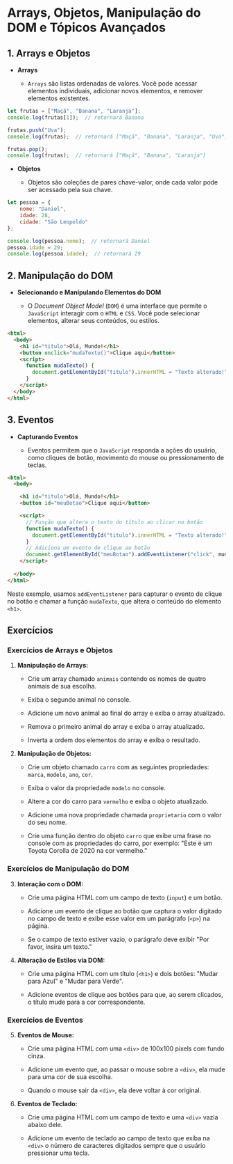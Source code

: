# Arrays, Objetos, Manipulação do DOM e Tópicos Avançados

## 1. Arrays e Objetos

- **Arrays**

  - `Arrays` são listas ordenadas de valores. Você pode acessar elementos individuais, adicionar novos elementos, e remover elementos existentes.

```javascript
let frutas = ["Maçã", "Banana", "Laranja"];
console.log(frutas[1]);  // retornará Banana

frutas.push("Uva");
console.log(frutas);  // retornará ["Maçã", "Banana", "Laranja", "Uva"]

frutas.pop();
console.log(frutas);  // retornará ["Maçã", "Banana", "Laranja"]
```

- **Objetos**

  - Objetos são coleções de pares chave-valor, onde cada valor pode ser acessado pela sua chave.

```javascript
let pessoa = {
    nome: "Daniel",
    idade: 28,
    cidade: "São Leopoldo"
};

console.log(pessoa.nome);  // retornará Daniel
pessoa.idade = 29;
console.log(pessoa.idade);  // retornará 29
```

## 2. Manipulação do DOM

- **Selecionando e Manipulando Elementos do DOM**

  - O *Document Object Model* (`DOM`) é uma interface que permite o `JavaScript` interagir com o `HTML` e `CSS`. Você pode selecionar elementos, alterar seus conteúdos, ou estilos.

```html
<html>
  <body>
    <h1 id="titulo">Olá, Mundo!</h1>
    <button onclick="mudaTexto()">Clique aqui</button>    
    <script>
      function mudaTexto() {
        document.getElementById("titulo").innerHTML = "Texto alterado!";
      }
    </script>
  </body>
</html>
  ```

## 3. Eventos

- **Capturando Eventos**

  - Eventos permitem que o `JavaScript` responda a ações do usuário, como cliques de botão, movimento do mouse ou pressionamento de teclas.

```html
<html>
  <body>

    <h1 id="titulo">Olá, Mundo!</h1>
    <button id="meuBotao">Clique aqui</button>

    <script>
      // Função que altera o texto do título ao clicar no botão
      function mudaTexto() {
        document.getElementById("titulo").innerHTML = "Texto alterado!";
      }
      // Adiciona um evento de clique ao botão
      document.getElementById("meuBotao").addEventListener("click", mudaTexto);
    </script>
    
  </body>
</html>
```

Neste exemplo, usamos `addEventListener` para capturar o evento de clique no botão e chamar a função `mudaTexto`, que altera o conteúdo do elemento `<h1>`.


## Exercícios

### Exercícios de Arrays e Objetos

1. **Manipulação de Arrays:**

   - Crie um array chamado `animais` contendo os nomes de quatro animais de sua escolha. 

   - Exiba o segundo animal no console.

   - Adicione um novo animal ao final do array e exiba o array atualizado.

   - Remova o primeiro animal do array e exiba o array atualizado.

   - Inverta a ordem dos elementos do array e exiba o resultado.

2. **Manipulação de Objetos:**

   - Crie um objeto chamado `carro` com as seguintes propriedades: `marca`, `modelo`, `ano`, `cor`.

   - Exiba o valor da propriedade `modelo` no console.

   - Altere a cor do carro para `vermelho` e exiba o objeto atualizado.

   - Adicione uma nova propriedade chamada `proprietario` com o valor do seu nome.

   - Crie uma função dentro do objeto `carro` que exibe uma frase no console com as propriedades do carro, por exemplo: "Este é um Toyota Corolla de 2020 na cor vermelho."

### Exercícios de Manipulação do DOM

3. **Interação com o DOM:**

   - Crie uma página HTML com um campo de texto (`input`) e um botão.

   - Adicione um evento de clique ao botão que captura o valor digitado no campo de texto e exibe esse valor em um parágrafo (`<p>`) na página.

   - Se o campo de texto estiver vazio, o parágrafo deve exibir "Por favor, insira um texto."

4. **Alteração de Estilos via DOM:**

   - Crie uma página HTML com um título (`<h1>`) e dois botões: "Mudar para Azul" e "Mudar para Verde".

   - Adicione eventos de clique aos botões para que, ao serem clicados, o título mude para a cor correspondente.

### Exercícios de Eventos

5. **Eventos de Mouse:**

   - Crie uma página HTML com uma `<div>` de 100x100 pixels com fundo cinza.

   - Adicione um evento que, ao passar o mouse sobre a `<div>`, ela mude para uma cor de sua escolha.

   - Quando o mouse sair da `<div>`, ela deve voltar à cor original.

6. **Eventos de Teclado:**

   - Crie uma página HTML com um campo de texto e uma `<div>` vazia abaixo dele.

   - Adicione um evento de teclado ao campo de texto que exiba na `<div>` o número de caracteres digitados sempre que o usuário pressionar uma tecla.
